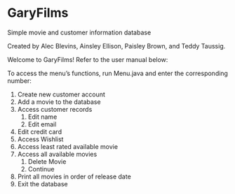 # GaryFilms
Simple movie and customer information database 

Created by Alec Blevins, Ainsley Ellison, Paisley Brown, and Teddy Taussig. 

Welcome to GaryFilms! Refer to the user manual below: 

To access the menu’s functions, run Menu.java and enter the corresponding number: 

1. Create new customer account
2. Add a movie to the database
3. Access customer records
	1. Edit name
 	2. Edit email
3. Edit credit card
4. Access Wishlist
4. Access least rated available movie
5. Access all available movies
	1. Delete Movie
	2. Continue
6. Print all movies in order of release date
7. Exit the database
